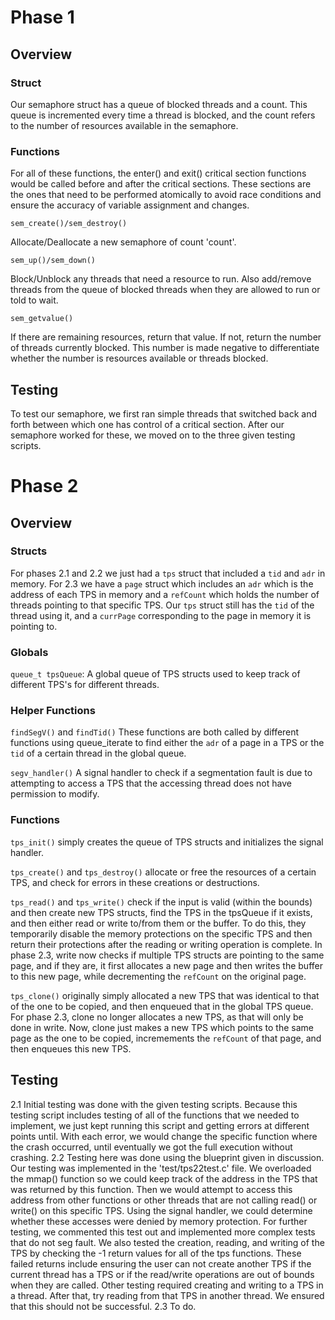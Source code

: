 ﻿# Phase 1
## Overview
### Struct
Our semaphore struct has a queue of blocked threads and a count. This queue is incremented every time a thread is blocked, and the count refers to the number of resources available in the semaphore.
### Functions
For all of these functions, the enter() and exit() critical section functions would be called before and after the critical sections. These sections are the ones that need to be performed atomically to avoid race conditions and ensure the accuracy of variable assignment and changes.

    sem_create()/sem_destroy()

Allocate/Deallocate a new semaphore of count 'count'.

    sem_up()/sem_down()
Block/Unblock any threads that need a resource to run. Also add/remove threads from the queue of blocked threads when they are allowed to run or told to wait.

    sem_getvalue()
If there are remaining resources, return that value. If not, return the number of threads currently blocked. This number is made negative to differentiate whether the number is resources available or threads blocked.
## Testing
To test our semaphore, we first ran simple threads that switched back and forth between which one has control of a critical section. After our semaphore worked for these, we moved on to the three given testing scripts.
# Phase 2
## Overview
### Structs
For phases 2.1 and 2.2 we just had a `tps` struct that included a `tid` and `adr` in memory. For 2.3 we have a `page` struct which includes an `adr` which is the address of each TPS in memory and a `refCount` which holds the number of threads pointing to that specific TPS. Our `tps` struct still has the `tid` of the thread using it, and a `currPage` corresponding to the page in memory it is pointing to.
### Globals
`queue_t tpsQueue`: A global queue of TPS structs used to keep track of different TPS's for different threads.
### Helper Functions
`findSegV()` and `findTid()`
These functions are both called by different functions using queue_iterate to find either the `adr` of a page in a TPS or the `tid` of a certain thread in the global queue.

`segv_handler()` 
A signal handler to check if a segmentation fault is due to attempting to access a TPS that the accessing thread does not have permission to modify.
### Functions
`tps_init()` simply creates the queue of TPS structs and initializes the signal handler.

`tps_create()` and `tps_destroy()` allocate or free the resources of a certain TPS, and check for errors in these creations or destructions.

`tps_read()` and `tps_write()` check if the input is valid (within the bounds) and then create new TPS structs, find the TPS in the tpsQueue if it exists, and then either read or write to/from them or the buffer. To do this, they temporarily disable the memory protections on the specific TPS and then return their protections after the reading or writing operation is complete. In phase 2.3, write now checks if multiple TPS structs are pointing to the same page, and if they are, it first allocates a new page and then writes the buffer to this new page, while decrementing the `refCount` on the original page. 

`tps_clone()` originally simply allocated a new TPS that was identical to that of the one to be copied, and then enqueued that in the global TPS queue. For phase 2.3, clone no longer allocates a new TPS, as that will only be done in write. Now, clone just makes a new TPS which points to the same page as the one to be copied, incremements the `refCount` of that page, and then enqueues this new TPS.

## Testing
2.1
Initial testing was done with the given testing scripts. Because this testing script includes testing of all of the functions that we needed to implement, we just kept running this script and getting errors at different points until. With each error, we would change the specific function where the crash occurred, until eventually we got the full execution without crashing. 
2.2
Testing here was done using the blueprint given in discussion. Our testing was implemented in the 'test/tps22test.c' file. We overloaded the mmap() function so we could keep track of the address in the TPS that was returned by this function. Then we would attempt to access this address from other functions or other threads that are not calling read() or write() on this specific TPS. Using the signal handler, we could determine whether these accesses were denied by memory protection. For further testing, we commented this test out and implemented more complex tests that do not seg fault. We also tested the creation, reading, and writing of the TPS by checking the -1 return values for all of the tps functions. These failed returns include ensuring the user can not create another TPS if the current thread has a TPS or if the read/write operations are out of bounds when they are called. Other testing required  creating and writing to a TPS in a thread. After that, try reading from that TPS in another thread. We ensured that this should not be successful. 
2.3
To do.
